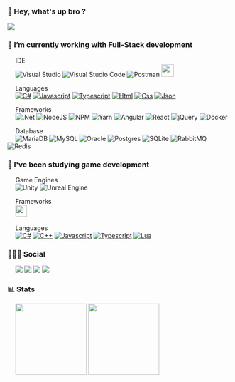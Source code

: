 ### 👋 Hey, what's up bro ? 
![](https://media4.giphy.com/media/5bGYUuT3VEVLa/giphy.gif?cid=ecf05e472cg6c8boir7sqy7e3g0056o9xxayjxtcfg6d06z2&rid=giphy.gif)

### 🔭 I’m currently working with **Full-Stack development**

&emsp;
IDE
<br/>
&emsp;
![Visual Studio](https://img.shields.io/badge/Visual%20Studio-5C2D91.svg?style=for-the-badge&logo=visual-studio&logoColor=white)
![Visual Studio Code](https://img.shields.io/badge/Visual%20Studio%20Code-0078d7.svg?style=for-the-badge&logo=visual-studio-code&logoColor=white)
![Postman](https://img.shields.io/badge/Postman-FF6C37?style=for-the-badge&logo=postman&logoColor=white)
<img src="https://dbeaver.com/wp-content/themes/utouch/img/dbeaver_logo_bg.png" height="28">

&emsp;
Languages
<br/>
&emsp;
[<img src="https://img.shields.io/badge/c%23-%23239120.svg?style=for-the-badge&logo=c-sharp&logoColor=white" alt="C#"/>][link_csharp]
[<img src="https://img.shields.io/badge/javascript-%23323330.svg?style=for-the-badge&logo=javascript&logoColor=%23F7DF1E" alt="Javascript"/>][link_javascript]
[<img src="https://img.shields.io/badge/typescript-%23007ACC.svg?style=for-the-badge&logo=typescript&logoColor=white" alt="Typescript"/>][link_typescript]
[<img src="https://img.shields.io/badge/html5-%23E34F26.svg?style=for-the-badge&logo=html5&logoColor=white" alt="Html"/>][link_html]
[<img src="https://img.shields.io/badge/css3-%231572B6.svg?style=for-the-badge&logo=css3&logoColor=white" alt="Css"/>][link_css]
[<img src="https://img.shields.io/badge/json-5E5C5C?style=for-the-badge&logo=json&logoColor=white" alt="Json"/>][link_json]
    
&emsp;
Frameworks
<br/>
&emsp;
![.Net](https://img.shields.io/badge/.NET-5C2D91?style=for-the-badge&logo=.net&logoColor=white)
![NodeJS](https://img.shields.io/badge/node.js-6DA55F?style=for-the-badge&logo=node.js&logoColor=white)
![NPM](https://img.shields.io/badge/NPM-%23000000.svg?style=for-the-badge&logo=npm&logoColor=white)
![Yarn](https://img.shields.io/badge/yarn-%232C8EBB.svg?style=for-the-badge&logo=yarn&logoColor=white)
![Angular](https://img.shields.io/badge/angular-%23DD0031.svg?style=for-the-badge&logo=angular&logoColor=white)
![React](https://img.shields.io/badge/react-%2320232a.svg?style=for-the-badge&logo=react&logoColor=%2361DAFB)
![jQuery](https://img.shields.io/badge/jquery-%230769AD.svg?style=for-the-badge&logo=jquery&logoColor=white)
![Docker](https://img.shields.io/badge/docker-%230db7ed.svg?style=for-the-badge&logo=docker&logoColor=white)
    
&emsp;
Database
<br/>
&emsp;
![MariaDB](https://img.shields.io/badge/MariaDB-003545?style=for-the-badge&logo=mariadb&logoColor=white)
![MySQL](https://img.shields.io/badge/mysql-%2300f.svg?style=for-the-badge&logo=mysql&logoColor=white)
![Oracle](https://img.shields.io/badge/Oracle-F80000?style=for-the-badge&logo=oracle&logoColor=white)
![Postgres](https://img.shields.io/badge/postgres-%23316192.svg?style=for-the-badge&logo=postgresql&logoColor=white)
![SQLite](https://img.shields.io/badge/sqlite-%2307405e.svg?style=for-the-badge&logo=sqlite&logoColor=white)
![RabbitMQ](https://img.shields.io/badge/Rabbitmq-FF6600?style=for-the-badge&logo=rabbitmq&logoColor=white)
![Redis](https://img.shields.io/badge/redis-%23DD0031.svg?style=for-the-badge&logo=redis&logoColor=white)
</div>

### 🌱 I've been studying **game development**

&emsp;
Game Engines
<br/>
&emsp;
![Unity](https://img.shields.io/badge/unity-%23000000.svg?style=for-the-badge&logo=unity&logoColor=white)
![Unreal Engine](https://img.shields.io/badge/unrealengine-%23313131.svg?style=for-the-badge&logo=unrealengine&logoColor=white)

&emsp;
Frameworks
<br/>
&emsp;
<img src="https://pixijs.com/images/logo.svg" height="26">

&emsp;
Languages
<br/>
&emsp;
[<img src="https://img.shields.io/badge/c%23-%23239120.svg?style=for-the-badge&logo=c-sharp&logoColor=white" alt="C#"/>][link_csharp]
[<img src="https://img.shields.io/badge/C%2B%2B-00599C?style=for-the-badge&logo=c%2B%2B" alt="C++"/>][link_cplusplus]
[<img src="https://img.shields.io/badge/javascript-%23323330.svg?style=for-the-badge&logo=javascript&logoColor=%23F7DF1E" alt="Javascript"/>][link_javascript]
[<img src="https://img.shields.io/badge/typescript-%23007ACC.svg?style=for-the-badge&logo=typescript&logoColor=white" alt="Typescript"/>][link_typescript]
[<img src="https://img.shields.io/badge/lua-%232C2D72.svg?style=for-the-badge&logo=lua&logoColor=white" alt="Lua"/>][link_lua]
</div>

### 👨🏽‍💻 Social
<div>
    &emsp;
    <a href="https://twitter.com/lluancarlo" target="_blank"><img src="https://img.shields.io/badge/Twitter-%231DA1F2.svg?style=for-the-badge&logo=Twitter&logoColor=white"></a>
    <a href="https://www.linkedin.com/in/luancarlosouza/" target="_blank"><img src="https://img.shields.io/badge/linkedin-%230077B5.svg?style=for-the-badge&logo=linkedin&logoColor=white"></a>
    <a href="https://dev.to/lluancarlo" target="_blank"><img src="https://img.shields.io/badge/dev.to-0A0A0A?style=for-the-badge&logo=dev.to&logoColor=white"></a>
    <a href="https://stackoverflow.com/users/18422776/luan-carlo" target="_blank"><img src="https://img.shields.io/badge/-Stackoverflow-FE7A16?style=for-the-badge&logo=stack-overflow&logoColor=white"></a>
</div>

### 📊 Stats
<div>
    &emsp;
    <img height="160em" src="https://github-readme-stats.vercel.app/api?username=lluancarlo&theme=codeSTACKr&show_icons=true&include_all_commits=true&count_private=true" />
    <img height="160em" src="https://github-readme-stats.vercel.app/api/top-langs/?username=lluancarlo&theme=codeSTACKr&layout=compact&langs_count=6" />
</div>

[link_csharp]: https://github.com/lluancarlo?tab=repositories&q=&type=&language=c%23
[link_cplusplus]: https://github.com/lluancarlo?tab=repositories&q=&type=&language=c%2B%2B
[link_html]: https://github.com/lluancarlo?tab=repositories&q=&type=&language=html
[link_css]: https://github.com/lluancarlo?tab=repositories&q=&type=&language=css
[link_javascript]: https://github.com/lluancarlo?tab=repositories&q=&type=&language=javascript
[link_typescript]: https://github.com/lluancarlo?tab=repositories&q=&type=&language=typescript
[link_json]: https://github.com/lluancarlo?tab=repositories&q=&type=&language=json
[link_lua]: https://github.com/lluancarlo?tab=repositories&q=&type=&language=lua
